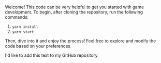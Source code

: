 Welcome! This code can be very helpful to get you started with game development. To begin, after cloning the repository, run the following commands:

1. `yarn install`
2. `yarn start`

Then, dive into it and enjoy the process! Feel free to explore and modify the code based on your preferences.

I'd like to add this text to my GitHub repository.
